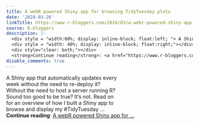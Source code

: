 ```yaml
---
title: A webR powered Shiny app for browsing TidyTuesday plots
date: '2024-03-26'
linkTitle: https://www.r-bloggers.com/2024/03/a-webr-powered-shiny-app-for-browsing-tidytuesday-plots/
source: R-bloggers
description: |-
  <div style = "width:60%; display: inline-block; float:left; "> A Shiny app that automatically updates every week without the need to re-deploy it? Without the need to host a server running R? Sound too good to be true? It’s not. Read on for an overview of how I built a Shiny app to browse and display my #TidyTuesday ...</div>
  <div style = "width: 40%; display: inline-block; float:right;"></div>
  <div style="clear: both;"></div>
  <strong>Continue reading</strong>: <a href="https://www.r-bloggers.com/2024/03/a-webr-powered-shiny-app-for-browsing-tidytuesday-plots/">A webR powered Shiny app for ...
disable_comments: true
---
```

<div style = "width:60%; display: inline-block; float:left; "> A Shiny app that automatically updates every week without the need to re-deploy it? Without the need to host a server running R? Sound too good to be true? It’s not. Read on for an overview of how I built a Shiny app to browse and display my #TidyTuesday ...</div>
<div style = "width: 40%; display: inline-block; float:right;"></div>
<div style="clear: both;"></div>
<strong>Continue reading</strong>: <a href="https://www.r-bloggers.com/2024/03/a-webr-powered-shiny-app-for-browsing-tidytuesday-plots/">A webR powered Shiny app for ...